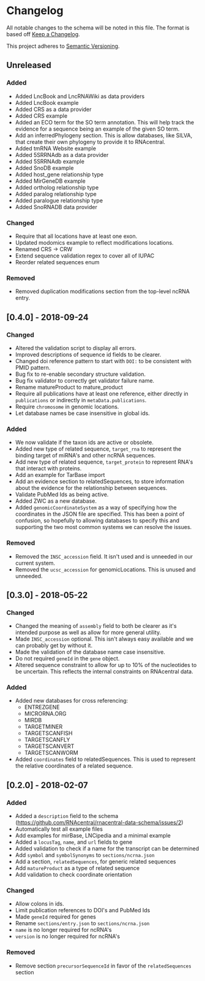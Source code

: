 # Changelog

All notable changes to the schema will be noted in this file. The format is
based off [Keep a Changelog](http://keepachangelog.com/en/1.0.0/).

This project adheres to [Semantic Versioning](http://semver.org/spec/v2.0.0.html).

## Unreleased
### Added
- Added LncBook and LncRNAWiki as data providers
- Added LncBook example
- Added CRS as a data provider
- Added CRS example
- Added an ECO term for the SO term annotation. This will help track the
  evidence for a sequence being an example of the given SO term.
- Add an inferredPhylogeny section. This is allow databases, like SILVA, that
  create their own phylogeny to provide it to RNAcentral.
- Added tmRNA Website example
- Added 5SRRNAdb as a data provider
- Added 5SRRNAdb example
- Added SnoDB example
- Added host_gene relationship type
- Added MirGeneDB example
- Added ortholog relationship type
- Added paralog relationship type
- Added paralogue relationship type
- Added SnoRNADB data provider

### Changed
- Require that all locations have at least one exon.
- Updated modomics example to reflect modifications locations.
- Renamed CRS -> CRW
- Extend sequence validation regex to cover all of IUPAC
- Reorder related sequences enum

### Removed
- Removed duplication modifications section from the top-level ncRNA entry.

## [0.4.0] - 2018-09-24
### Changed
- Altered the validation script to display all errors.
- Improved descriptions of sequence id fields to be clearer.
- Changed doi reference pattern to start with `DOI:` to be consistent with PMID
  pattern.
- Bug fix to re-enable secondary structure validation.
- Bug fix validator to correctly get validator failure name.
- Rename matureProduct to mature\_product
- Require all publications have at least one reference, either directly in
  `publications` or indirectly in `metaData.publications`.
- Require `chromosome` in genomic locations.
- Let database names be case insensitive in global ids.

### Added
- We now validate if the taxon ids are active or obsolete.
- Added new type of related sequence, `target_rna` to represent the binding target
  of miRNA's and other ncRNA sequences.
- Add new type of related sequence, `target_protein` to represent RNA's that
  interact with proteins.
- Add an example for TarBase import
- Add an evidence section to relatedSequences, to store information about the
  evidence for the relationship between sequences.
- Validate PubMed Ids as being active.
- Added ZWC as a new database.
- Added `genomicCoordinateSystem` as a way of specifying how the coordinates in
  the JSON file are specified. This has been a point of confusion, so hopefully
  to allowing databases to specify this and supporting the two most common
  systems we can resolve the issues.

### Removed
- Removed the `INSC_accession` field. It isn't used and is unneeded in our
  current system.
- Removed the `ucsc_accession` for genomicLocations. This is unused and
  unneeded.

## [0.3.0] - 2018-05-22
### Changed
- Changed the meaning of `assembly` field to both be clearer as it's intended
  purpose as well as allow for more general utility.
- Made `INSC_accession` optional. This isn't always easy available and we can
  probably get by without it.
- Made the validation of the database name case insensitive.
- Do not required `geneId` in the `gene` object.
- Altered sequence constraint to allow for up to 10% of the nucleotides to be
  uncertain. This reflects the internal constraints on RNAcentral data.

### Added
- Added new databases for cross referencing:
  - ENTREZGENE
  - MICRORNA.ORG
  - MIRDB
  - TARGETMINER
  - TARGETSCANFISH
  - TARGETSCANFLY
  - TARGETSCANVERT
  - TARGETSCANWORM
- Added `coordinates` field to relatedSequences. This is used to represent the
  relative coordinates of a related sequence.

## [0.2.0] - 2018-02-07
### Added
- Added a `description` field to the schema
  (<https://github.com/RNAcentral/rnacentral-data-schema/issues/2>)
- Automatically test all example files
- Add examples for mirBase, LNCipedia and a minimal example
- Added a `locusTag`, `name`, and `url` fields to gene
- Added validation to check if a name for the transcript can be determined
- Add `symbol` and `symbolSynonyms` to `sections/ncrna.json`
- Add a section, `relatedSequences`, for generic related sequences
- Add `matureProduct` as a type of related sequence
- Add validation to check coordinate orientation

### Changed
- Allow colons in ids.
- Limit publication references to DOI's and PubMed Ids
- Made `geneId` required for genes
- Rename `sections/entry.json` to `sections/ncrna.json`
- `name` is no longer required for ncRNA's
- `version` is no longer required for ncRNA's

### Removed
- Remove section `precursorSequenceId` in favor of the `relatedSequences`
  section
